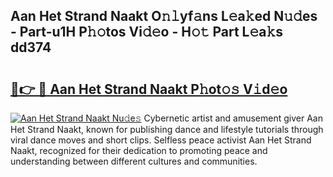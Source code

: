 ## Aan Het Strand Naakt O𝚗𝚕yf𝚊ns L𝚎a𝚔ed N𝚞𝚍es - Part-u1H P𝚑𝚘tos Vi𝚍𝚎o - H𝚘𝚝 Part L𝚎a𝚔s dd374

# <h2><a href="http://kf4w3u.oniu.top/?m=Aan+Het+Strand+Naakt">🔗👉 🔴 Aan Het Strand Naakt P𝚑ot𝚘𝚜 V𝚒d𝚎o</a></h2>

[![Aan Het Strand Naakt Nu𝚍e𝚜](https://i.imgur.com/0qMVB7G.gif)](http://kf4w3u.oniu.top/?m=Aan+Het+Strand+Naakt)
Cybernetic artist and amusement giver Aan Het Strand Naakt, known for publishing dance and lifestyle tutorials through viral dance moves and short clips. Selfless peace activist Aan Het Strand Naakt, recognized for their dedication to promoting peace and understanding between different cultures and communities.  
